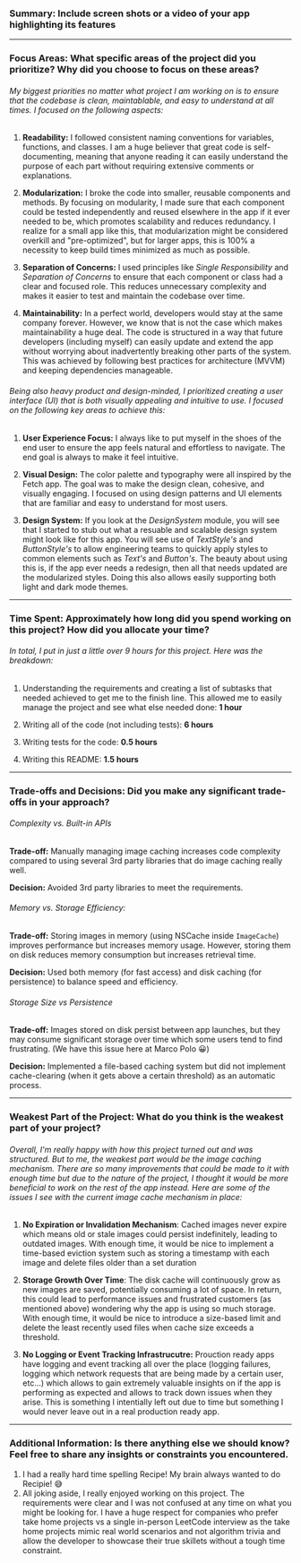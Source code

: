 ### Summary: Include screen shots or a video of your app highlighting its features

---
### Focus Areas: What specific areas of the project did you prioritize? Why did you choose to focus on these areas?

###### My biggest priorities no matter what project I am working on is to ensure that the codebase is clean, maintablable, and easy to understand at all times. I focused on the following aspects:

1. **Readability:** I followed consistent naming conventions for variables, functions, and classes. I am a huge believer that great code is self-documenting, meaning that anyone reading it can easily understand the purpose of each part without requiring extensive comments or explanations.

2. **Modularization:** I broke the code into smaller, reusable components and methods. By focusing on modularity, I made sure that each component could be tested independently and reused elsewhere in the app if it ever needed to be, which promotes scalability and reduces redundancy. I realize for a small app like this, that modularization might be considered overkill and "pre-optimized", but for larger apps, this is 100% a necessity to keep build times minimized as much as possible.

3. **Separation of Concerns:** I used principles like *Single Responsibility* and *Separation of Concerns* to ensure that each component or class had a clear and focused role. This reduces unnecessary complexity and makes it easier to test and maintain the codebase over time.

4. **Maintainability:** In a perfect world, developers would stay at the same company forever. However, we know that is not the case which makes maintainability a huge deal. The code is structured in a way that future developers (including myself) can easily update and extend the app without worrying about inadvertently breaking other parts of the system. This was achieved by following best practices for architecture (MVVM) and keeping dependencies manageable.

###### Being also heavy product and design-minded, I prioritized creating a user interface (UI) that is both visually appealing and intuitive to use. I focused on the following key areas to achieve this:

1. **User Experience Focus:** I always like to put myself in the shoes of the end user to ensure the app feels natural and effortless to navigate. The end goal is always to make it feel intuitive. 

2. **Visual Design:** The color palette and typography were all inspired by the Fetch app. The goal was to make the design clean, cohesive, and visually engaging. I focused on using design patterns and UI elements that are familiar and easy to understand for most users. 

3. **Design System:** If you look at the *DesignSystem* module, you will see that I started to stub out what a resuable and scalable design system might look like for this app. You will see use of *TextStyle's* and *ButtonStyle's* to allow engineering teams to quickly apply styles to common elements such as *Text's* and *Button's*. The beauty about using this is, if the app ever needs a redesign, then all that needs updated are the modularized styles. Doing this also allows easily supporting both light and dark mode themes.

---
### Time Spent: Approximately how long did you spend working on this project? How did you allocate your time?

###### In total, I put in just a little over 9 hours for this project. Here was the breakdown:

1. Understanding the requirements and creating a list of subtasks that needed achieved to get me to the finish line. This allowed me to easily manage the project and see what else needed done: **1 hour**

2. Writing all of the code (not including tests): **6 hours**

3. Writing tests for the code: **0.5 hours**

4. Writing this README: **1.5 hours**


---
### Trade-offs and Decisions: Did you make any significant trade-offs in your approach?

###### Complexity vs. Built-in APIs

**Trade-off:** Manually managing image caching increases code complexity compared to using several 3rd party libraries that do image caching really well.

**Decision:** Avoided 3rd party libraries to meet the requirements.

###### Memory vs. Storage Efficiency:

**Trade-off:** Storing images in memory (using NSCache inside `ImageCache`) improves performance but increases memory usage. However, storing them on disk reduces memory consumption but increases retrieval time.
	
**Decision:** Used both memory (for fast access) and disk caching (for persistence) to balance speed and efficiency.

###### Storage Size vs Persistence

**Trade-off:** Images stored on disk persist between app launches, but they may consume significant storage over time which some users tend to find frustrating. (We have this issue here at Marco Polo 😀)

**Decision:** Implemented a file-based caching system but did not implement cache-clearing (when it gets above a certain threshold) as an automatic process.

---
### Weakest Part of the Project: What do you think is the weakest part of your project?

###### Overall, I'm really happy with how this project turned out and was structured. But to me, the weakest part would be the image caching mechanism. There are so many improvements that could be made to it with enough time but due to the nature of the project, I thought it would be more beneficial to work on the rest of the app instead. Here are some of the issues I see with the current image cache mechanism in place:

1. **No Expiration or Invalidation Mechanism**: Cached images never expire which means old or stale images could persist indefinitely, leading to outdated images. With enough time, it would be nice to implement a time-based eviction system such as storing a timestamp with each image and delete files older than a set duration
	
2. **Storage Growth Over Time**: The disk cache will continuously grow as new images are saved, potentially consuming a lot of space. In return, this could lead to performance issues and frustrated customers (as mentioned above) wondering why the app is using so much storage. With enough time, it would be nice to introduce a size-based limit and delete the least recently used files when cache size exceeds a threshold.
	
3. **No Logging or Event Tracking Infrastrucutre:** Prouction ready apps have logging and event tracking all over the place (logging failures, logging which network requests that are being made by a certain user, etc...) which allows to gain extremely valuable insights on if the app is performing as expected and allows to track down issues when they arise. This is something I intentially left out due to time but something I would never leave out in a real production ready app. 


---
### Additional Information: Is there anything else we should know? Feel free to share any insights or constraints you encountered.

1. I had a really hard time spelling Recipe! My brain always wanted to do Recipie! 😅
2. All joking aside, I really enjoyed working on this project. The requirements were clear and I was not confused at any time on what you might be looking for. I have a huge respect for companies who prefer take home projects vs a single in-person LeetCode interview as the take home projects mimic real world scenarios and not algorithm trivia and allow the developer to showcase their true skillets without a tough time constraint.